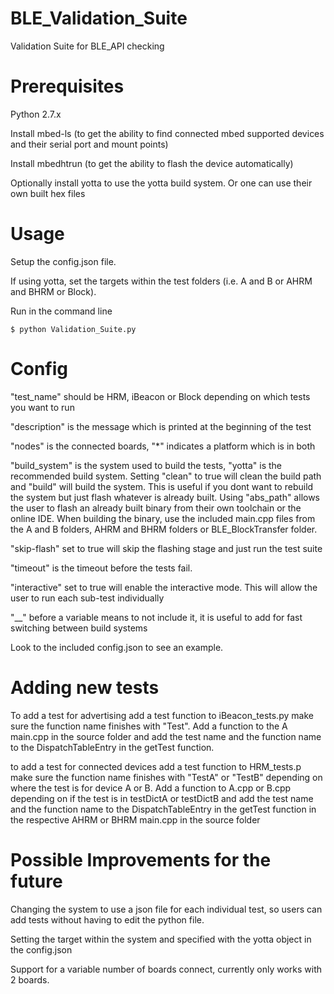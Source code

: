 # BLE_Validation_Suite
Validation Suite for BLE_API checking 

# Prerequisites
Python 2.7.x

Install mbed-ls (to get the ability to find connected mbed supported devices and their serial port and mount points)

Install mbedhtrun (to get the ability to flash the device automatically)

Optionally install yotta to use the yotta build system. Or one can use their own built hex files

# Usage

Setup the config.json file.

If using yotta, set the targets within the test folders (i.e. A and B or AHRM and BHRM or Block).

Run in the command line

```
$ python Validation_Suite.py
```

# Config
"test_name" should be HRM, iBeacon or Block depending on which tests you want to run

"description" is the message which is printed at the beginning of the test

"nodes" is the connected boards, "*" indicates a platform which is in both

"build_system" is the system used to build the tests, "yotta" is the recommended build system. Setting "clean" to true
will clean the build path and "build" will build the system. This is useful if you dont want to rebuild the system but 
just flash whatever is already built. 
Using "abs_path" allows the user to flash an already built binary from their own toolchain or the online IDE. When building
the binary, use the included main.cpp files from the A and B folders, AHRM and BHRM folders or BLE_BlockTransfer folder. 

"skip-flash" set to true will skip the flashing stage and just run the test suite

"timeout" is the timeout before the tests fail. 

"interactive" set to true will enable the interactive mode. This will allow the user to run each sub-test individually

"__" before a variable means to not include it, it is useful to add for fast switching between build systems

Look to the included config.json to see an example. 

# Adding new tests

To add a test for advertising add a test function to iBeacon_tests.py make sure the function name finishes with "Test". 
Add a function to the A main.cpp in the source folder and add the test name and the function name to the DispatchTableEntry in the getTest function.


to add a test for connected devices add a test function to HRM_tests.p make sure the function name finishes with "TestA" or "TestB" depending on where the test is for device A or B. Add a function to A.cpp or B.cpp depending on if the test is in testDictA or testDictB and add the test name and the function name to the DispatchTableEntry in the getTest function in the respective AHRM or BHRM main.cpp in the source folder 

# Possible Improvements for the future

Changing the system to use a json file for each individual test, so users can add tests without having to edit the python file.

Setting the target within the system and specified with the yotta object in the config.json

Support for a variable number of boards connect, currently only works with 2 boards.

